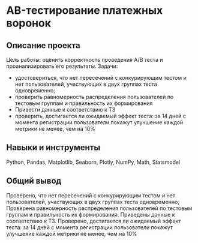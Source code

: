 # AB-тестирование платежных воронок
## Описание проекта
Цель работы: оценить корректность проведения А/В теста и проанализировать его результаты.
Задачи:
* удостовериться, что нет пересечений с конкурирующим тестом и нет пользователей, участвующих в двух группах теста одновременно;
* проверить равномерность распределения пользователей по тестовым группам и правильность их формирования
* Привести данные к соответствию к ТЗ
* проверить, достигается ли ожидаемый эффект теста: за 14 дней с момента регистрации пользователи покажут улучшение каждой метрики не менее, чем на 10%
## Навыки и инструменты
Python, Pandas, Matplotlib, Seaborn, Plotly, NumPy, Math, Statsmodel
## Общий вывод
Проверено, что нет пересечений с конкурирующим тестом и нет пользователей, участвующих в двух группах теста одновременно; Проверена равномерность распределения пользователей по тестовым группам и правильность их формирования. Приведены данные к соответствию к ТЗ. Проверено, достигается ли ожидаемый эффект теста: за 14 дней с момента регистрации пользователи покажут улучшение каждой метрики не менее, чем на 10%
